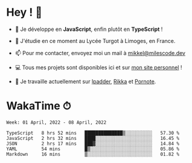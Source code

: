 # Hey ! 🌃

- 🔭 Je développe en **JavaScript**, enfin plutôt en **TypeScript** !

- 🌱 J'étudie en ce moment au Lycée Turgot à Limoges, en France.

- 📫 Pour me contacter, envoyez moi un mail à <a href="mailto:mikkel@milescode.dev">mikkel@milescode.dev</a>

- 💻 Tous mes projets sont disponibles ici et sur <a href="https://www.vexcited.ml">mon site personnel</a> !

- 👀 Je travaille actuellement sur [lpadder](https://github.com/Vexcited/lpadder), [Rikka](https://github.com/Vexcited/Rikka) et [Pornote](https://github.com/Vexcited/Pornote).

# WakaTime ⏱

<!--START_SECTION:waka-->
```text
Week: 01 April, 2022 - 08 April, 2022

TypeScript   8 hrs 52 mins   ██████████████▒░░░░░░░░░░   57.30 % 
JavaScript   2 hrs 32 mins   ████░░░░░░░░░░░░░░░░░░░░░   16.45 % 
JSON         2 hrs 17 mins   ███▓░░░░░░░░░░░░░░░░░░░░░   14.84 % 
YAML         54 mins         █▒░░░░░░░░░░░░░░░░░░░░░░░   05.86 % 
Markdown     16 mins         ▒░░░░░░░░░░░░░░░░░░░░░░░░   01.82 % 
```
<!--END_SECTION:waka-->
